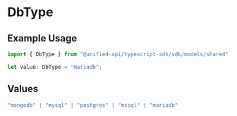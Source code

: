 # DbType

## Example Usage

```typescript
import { DbType } from "@unified-api/typescript-sdk/sdk/models/shared";

let value: DbType = "mariadb";
```

## Values

```typescript
"mongodb" | "mysql" | "postgres" | "mssql" | "mariadb"
```